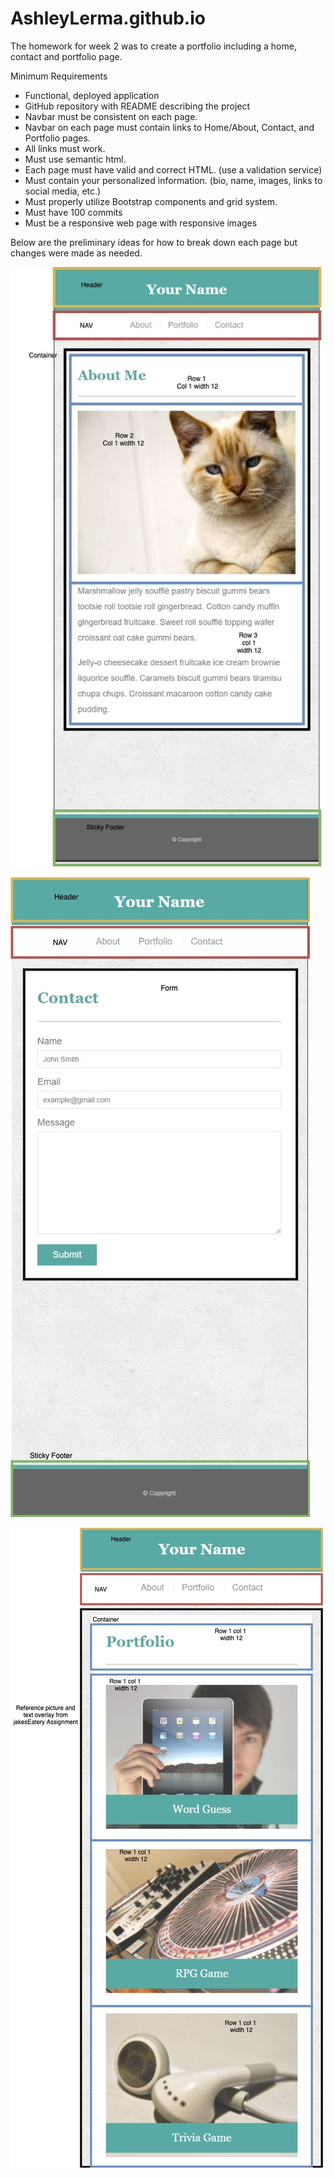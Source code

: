# AshleyLerma.github.io

The homework for week 2 was to create a portfolio including a home, contact and portfolio page.

Minimum Requirements

- Functional, deployed application
- GitHub repository with README describing the project
- Navbar must be consistent on each page.
- Navbar on each page must contain links to Home/About, Contact, and Portfolio pages.
- All links must work.
- Must use semantic html.
- Each page must have valid and correct HTML. (use a validation service)
- Must contain your personalized information. (bio, name, images, links to social media, etc.)
- Must properly utilize Bootstrap components and grid system.
- Must have 100 commits
- Must be a responsive web page with responsive images

Below are the preliminary ideas for how to break down each page but changes were made as needed.

![](assets/outlines/indexDiagram.jpg)

![](assets/outlines/contactDiagram.jpg)

![](assets/outlines/portfolioDiagram.jpg)
